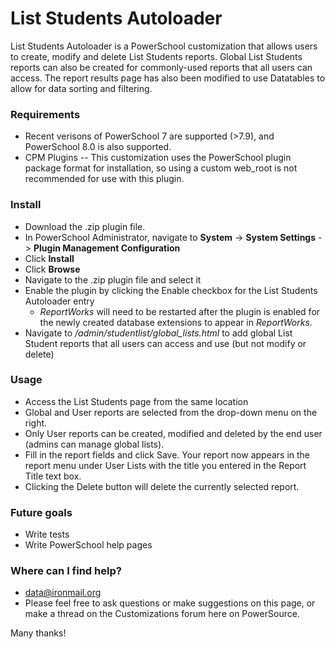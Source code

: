 # List Students Autoloader 

List Students Autoloader is a PowerSchool customization that allows users to create, modify and delete List Students reports. 
Global List Students reports can also be created for commonly-used reports that all users can access. 
The report results page has also been modified to use Datatables to allow for data sorting and filtering.

### Requirements ###
* Recent verisons of PowerSchool 7 are supported (>7.9), and PowerSchool 8.0 is also supported.
* CPM Plugins -- This customization uses the PowerSchool plugin package format for installation, so using a custom web_root is not recommended for use with this plugin.

### Install ###
* Download the .zip plugin file.
* In PowerSchool Administrator, navigate to **System** -> **System Settings** -> **Plugin Management Configuration**
* Click **Install**
* Click **Browse**
* Navigate to the .zip plugin file and select it
* Enable the plugin by clicking the Enable checkbox for the List Students Autoloader entry
    * *ReportWorks* will need to be restarted after the plugin is enabled for the newly created database extensions to appear in *ReportWorks*.
* Navigate to */admin/studentlist/global_lists.html* to add global List Student reports that all users can access and use (but not modify or delete)

### Usage ###
* Access the List Students page from the same location
* Global and User reports are selected from the drop-down menu on the right.
* Only User reports can be created, modified and deleted by the end user (admins can manage global lists).
* Fill in the report fields and click Save. Your report now appears in the report menu under User Lists with the title you entered in the Report Title text box.
* Clicking the Delete button will delete the currently selected report.

### Future goals ###
* Write tests
* Write PowerSchool help pages

### Where can I find help? ###
* data@ironmail.org
* Please feel free to ask questions or make suggestions on this page, or make a thread on the Customizations forum here on PowerSource.

Many thanks!
